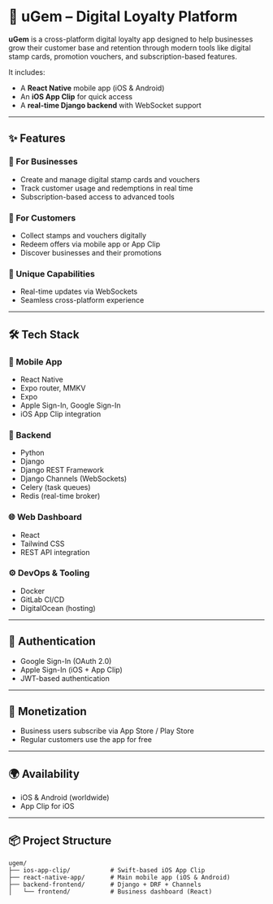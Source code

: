 # 💎 uGem – Digital Loyalty Platform

**uGem** is a cross-platform digital loyalty app designed to help businesses grow their customer base and retention through modern tools like digital stamp cards, promotion vouchers, and subscription-based features.

It includes:
- A **React Native** mobile app (iOS & Android)
- An **iOS App Clip** for quick access
- A **real-time Django backend** with WebSocket support

---

## ✨ Features

### 🧾 For Businesses
- Create and manage digital stamp cards and vouchers
- Track customer usage and redemptions in real time
- Subscription-based access to advanced tools

### 📱 For Customers
- Collect stamps and vouchers digitally
- Redeem offers via mobile app or App Clip
- Discover businesses and their promotions

### 🚀 Unique Capabilities
- Real-time updates via WebSockets
- Seamless cross-platform experience

---

## 🛠 Tech Stack

### 📱 Mobile App
- React Native
- Expo router, MMKV
- Expo
- Apple Sign-In, Google Sign-In
- iOS App Clip integration

### 🧠 Backend
- Python
- Django
- Django REST Framework
- Django Channels (WebSockets)
- Celery (task queues)
- Redis (real-time broker)

### 🌐 Web Dashboard
- React
- Tailwind CSS
- REST API integration

### ⚙️ DevOps & Tooling
- Docker
- GitLab CI/CD
- DigitalOcean (hosting)

---

## 🔐 Authentication

- Google Sign-In (OAuth 2.0)
- Apple Sign-In (iOS + App Clip)
- JWT-based authentication

---

## 💸 Monetization

- Business users subscribe via App Store / Play Store
- Regular customers use the app for free

---

## 🌍 Availability

- iOS & Android (worldwide)
- App Clip for iOS

---

## 📦 Project Structure

```text
ugem/
├── ios-app-clip/           # Swift-based iOS App Clip
├── react-native-app/       # Main mobile app (iOS & Android)
├── backend-frontend/       # Django + DRF + Channels  
│   └── frontend/           # Business dashboard (React)
